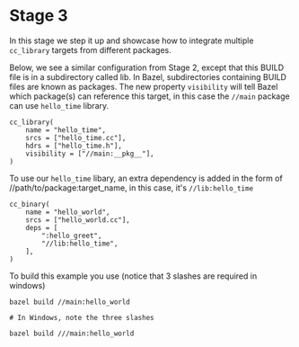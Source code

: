 # Stage 3

In this stage we step it up and showcase how to integrate multiple `cc_library` targets from different packages.

Below, we see a similar configuration from Stage 2, except that this BUILD file is in a subdirectory called lib. In Bazel, subdirectories containing BUILD files are known as packages. The new property `visibility` will tell Bazel which package(s) can reference this target, in this case the `//main` package can use `hello_time` library.

```
cc_library(
    name = "hello_time",
    srcs = ["hello_time.cc"],
    hdrs = ["hello_time.h"],
    visibility = ["//main:__pkg__"],
)
```

To use our `hello_time` libary, an extra dependency is added in the form of //path/to/package:target_name, in this case, it's `//lib:hello_time`

```
cc_binary(
    name = "hello_world",
    srcs = ["hello_world.cc"],
    deps = [
        ":hello_greet",
        "//lib:hello_time",
    ],
)
```

To build this example you use (notice that 3 slashes are required in windows)

```
bazel build //main:hello_world

# In Windows, note the three slashes

bazel build ///main:hello_world
```
